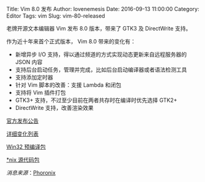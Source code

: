 Title: Vim 8.0 发布
Author: lovenemesis
Date: 2016-09-13 11:00:00
Category: Editor
Tags: vim
Slug: vim-80-released

老牌开源文本编辑器 Vim 发布 8.0 版本，带来了 GTK3 及 DirectWrite 支持。

<!-- PELICAN_END_SUMMARY -->

作为近十年来首个正式版本， Vim 8.0 带来的变化有：

* 新增异步 I/O 支持，得以通过频道的方式实现动态更新来自远程服务器的 JSON 内容
* 支持后台启动任务，管理并完成，比如后台启动编译器或者语法检测工具
* 支持添加定时器
* 针对 Vim 脚本的改善：支援 Lambda 和闭包
* 支持将 Vim 插件打包
* GTK3+ 支持，不过至少目前在两者共存时在编译时优先选择 GTK2+
* DirectWrite 支持，改善渲染效果

[官方发布公告](https://groups.google.com/forum/#!topic/vim_dev/CmiGxtJ7fn4)

[详细变化列表](https://raw.githubusercontent.com/vim/vim/master/runtime/doc/version8.txt)

[Win32 预编译包](ftp://ftp.vim.org/pub/vim/pc/gvim80.exe)

[*nix 源代码包](ftp://ftp.vim.org/pub/vim/unix/vim-8.0.tar.bz2)

*消息来源*：[Phoronix](https://www.phoronix.com/scan.php?page=news_item&px=Vim-8.0-Released)
